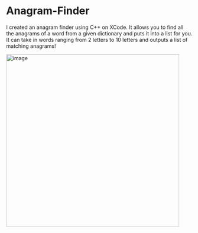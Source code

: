 # Anagram-Finder
I created an anagram finder using C++ on XCode. 
It allows you to find all the anagrams of a word from a given dictionary and puts it into a list for you.
It can take in words ranging from 2 letters to 10 letters and outputs a list of matching anagrams!

<img width="468" alt="image" src="https://user-images.githubusercontent.com/111712180/186016246-508f72c1-3d8d-4f64-aaec-c4e2a5e508e4.png">
